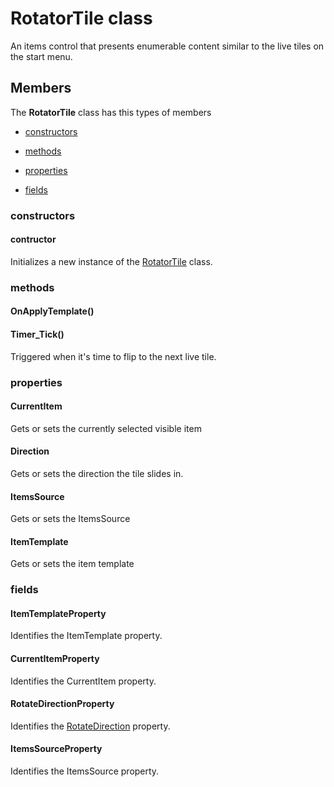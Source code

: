 
# RotatorTile class

An items control that presents enumerable content similar to the live tiles on the start menu.

## Members

The **RotatorTile** class has this types of members

* [constructors](#constructors)

* [methods](#methods)

* [properties](#properties)

* [fields](#fields)

### constructors

#### contructor

Initializes a new instance of the [RotatorTile](Microsoft_Toolkit_Uwp_UI_Controls_RotatorTile.md) class.

### methods

#### OnApplyTemplate()



#### Timer_Tick()

Triggered when it's time to flip to the next live tile.

### properties

#### CurrentItem

Gets or sets the currently selected visible item

#### Direction

Gets or sets the direction the tile slides in.

#### ItemsSource

Gets or sets the ItemsSource

#### ItemTemplate

Gets or sets the item template

### fields

#### ItemTemplateProperty

Identifies the ItemTemplate property.

#### CurrentItemProperty

Identifies the CurrentItem property.

#### RotateDirectionProperty

Identifies the [RotateDirection](Microsoft_Toolkit_Uwp_UI_Controls_RotatorTile_RotateDirection.md) property.

#### ItemsSourceProperty

Identifies the ItemsSource property.
